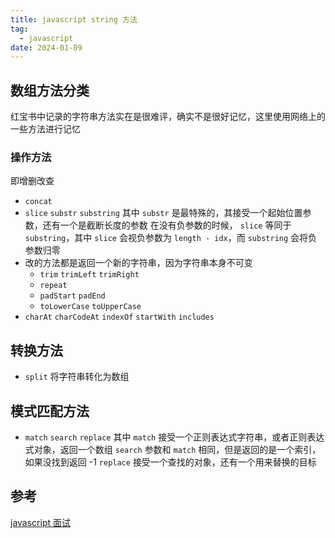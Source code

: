 ```yaml
---
title: javascript string 方法
tag:
  - javascript
date: 2024-01-09
---
```


## 数组方法分类

红宝书中记录的字符串方法实在是很难评，确实不是很好记忆，这里使用网络上的一些方法进行记忆

### 操作方法

即增删改查

- `concat`
- `slice` `substr` `substring`
  其中 `substr` 是最特殊的，其接受一个起始位置参数，还有一个是截断长度的参数
  在没有负参数的时候， `slice` 等同于 `substring`，其中 `slice` 会视负参数为 `length - idx`，而 `substring` 会将负参数归零
- 改的方法都是返回一个新的字符串，因为字符串本身不可变
  - `trim` `trimLeft` `trimRight`
  - `repeat`
  - `padStart` `padEnd`
  - `toLowerCase` `toUpperCase`
- `charAt` `charCodeAt` `indexOf` `startWith` `includes`

## 转换方法

- `split` 将字符串转化为数组

## 模式匹配方法

- `match` `search` `replace`
  其中 `match` 接受一个正则表达式字符串，或者正则表达式对象，返回一个数组
  `search` 参数和 `match` 相同，但是返回的是一个索引，如果没找到返回 -1
  `replace` 接受一个查找的对象，还有一个用来替换的目标

## 参考

[javascript 面试](https://vue3js.cn/interview/JavaScript/string_api.html#%E4%B8%80%E3%80%81%E6%93%8D%E4%BD%9C%E6%96%B9%E6%B3%95)
